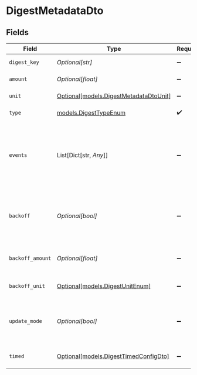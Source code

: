 # DigestMetadataDto


## Fields

| Field                                                                               | Type                                                                                | Required                                                                            | Description                                                                         |
| ----------------------------------------------------------------------------------- | ----------------------------------------------------------------------------------- | ----------------------------------------------------------------------------------- | ----------------------------------------------------------------------------------- |
| `digest_key`                                                                        | *Optional[str]*                                                                     | :heavy_minus_sign:                                                                  | Optional key for the digest                                                         |
| `amount`                                                                            | *Optional[float]*                                                                   | :heavy_minus_sign:                                                                  | Amount for the digest                                                               |
| `unit`                                                                              | [Optional[models.DigestMetadataDtoUnit]](../models/digestmetadatadtounit.md)        | :heavy_minus_sign:                                                                  | Unit of the digest                                                                  |
| `type`                                                                              | [models.DigestTypeEnum](../models/digesttypeenum.md)                                | :heavy_check_mark:                                                                  | The Digest Type                                                                     |
| `events`                                                                            | List[Dict[str, *Any*]]                                                              | :heavy_minus_sign:                                                                  | Optional array of events associated with the digest, represented as key-value pairs |
| `backoff`                                                                           | *Optional[bool]*                                                                    | :heavy_minus_sign:                                                                  | Regular digest: Indicates if backoff is enabled for the regular digest              |
| `backoff_amount`                                                                    | *Optional[float]*                                                                   | :heavy_minus_sign:                                                                  | Regular digest: Amount for backoff                                                  |
| `backoff_unit`                                                                      | [Optional[models.DigestUnitEnum]](../models/digestunitenum.md)                      | :heavy_minus_sign:                                                                  | Regular digest: Unit for backoff                                                    |
| `update_mode`                                                                       | *Optional[bool]*                                                                    | :heavy_minus_sign:                                                                  | Regular digest: Indicates if the digest should update                               |
| `timed`                                                                             | [Optional[models.DigestTimedConfigDto]](../models/digesttimedconfigdto.md)          | :heavy_minus_sign:                                                                  | Configuration for timed digest                                                      |